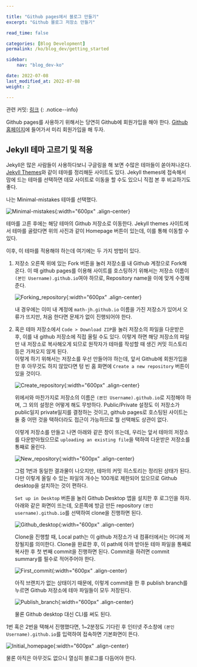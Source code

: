 ```yaml
---

title: "Github pages에서 블로그 만들기"
excerpt: "Github 블로그 저장소 만들기"

read_time: false

categories: [Blog Development]
permalink: /ko/blog_dev/getting_started

sidebar: 
    nav: "blog_dev-ko"

date: 2022-07-08
last_modified_at: 2022-07-08
weight: 2

---
```


관련 커밋: [링크](https://github.com/math-jh/math-jh.github.io/commit/cc692e26c9c2b9319f7924dc8749fe5072a482c3)
{: .notice--info}

Github pages를 사용하기 위해서는 당연히 Github에 회원가입을 해야 한다. [Github 홈페이지](https://github.com)에 들어가서 미리 회원가입을 해 두자.

## Jekyll 테마 고르기 및 적용

Jekyll은 많은 사람들이 사용하다보니 구글링을 해 보면 수많은 테마들이 쏟아져나온다. [Jekyll Themes](http://jekyllthemes.org)와 같이 테마를 정리해둔 사이트도 있다. Jekyll themes에 접속해서 맘에 드는 테마를 선택하면 데모 사이트로 이동을 할 수도 있으니 직접 본 후 비교하기도 좋다. 

나는 Minimal-mistakes 테마를 선택했다.

![Minimal-mistakes](/assets/images/Blog_development/Getting_started-1.png){:width="600px" .align-center}

테마를 고른 후에는 해당 테마의 Github 저장소로 이동한다. Jekyll themes 사이트에서 테마를 골랐다면 위의 사진과 같이 Homepage 버튼이 있는데, 이를 통해 이동할 수 있다. 

이후, 이 테마를 적용해야 하는데 여기에는 두 가지 방법이 있다.

1. 저장소 오른쪽 위에 있는 Fork 버튼을 눌러 저장소를 내 Github 계정으로 Fork해온다. 이 때 github pages를 이용해 사이트를 호스팅하기 위해서는 저장소 이름이 `(본인 Username).github.io`여야 하므로, Repository name을 이에 맞게 수정해준다. 

    ![Forking_repository](/assets/images/Blog_development/Getting_started-2.png){:width="600px" .align-center}
        
    내 경우에는 이미 내 계정에 `math-jh.github.io` 이름을 가진 저장소가 있어서 오류가 뜨지만, 처음 한다면 문제가 없이 진행되어야 한다.

2. 혹은 테마 저장소에서 `Code > Download ZIP`을 눌러 저장소의 파일을 다운받은 후, 이를 내 github 저장소에 직접 올릴 수도 있다. 이렇게 하면 해당 저장소의 파일만 내 저장소로 복사해오게 되므로 원작자가 테마를 작성할 때 생긴 커밋 히스토리등은 가져오지 않게 된다.  
    이렇게 하기 위해서는 저장소를 우선 만들어야 하는데, 앞서 Github에 회원가입을 한 후 아무것도 하지 않았다면 텅 빈 홈 화면에 `Create a new repository` 버튼이 있을 것이다. 

    ![Create_repository](/assets/images/Blog_development/Getting_started-3.png){:width="600px" .align-center}

    위에서와 마찬가지로 저장소의 이름은 `(본인 Username).github.io`로 지정해야 하며, 그 외의 설정은 어떻게 해도 무방하다. Public/Private 설정도 이 저장소가 public일지 private일지를 결정하는 것이고, github pages로 호스팅된 사이트는 둘 중 어떤 것을 택하더라도 접근이 가능하므로 뭘 선택해도 상관이 없다. 

    이렇게 저장소를 만들고 나면 아래와 같은 창이 뜨는데, 우리는 앞서 테마의 저장소를 다운받아뒀으므로 `uploading an existing file`을 택하여 다운받은 저장소를 통째로 올린다. 

    ![New_repository](/assets/images/Blog_development/Getting_started-4.png){:width="600px" .align-center}

    그럼 1번과 동일한 결과물이 나오지만, 테마의 커밋 히스토리는 정리된 상태가 된다. 다만 이렇게 올릴 수 있는 파일의 개수는 100개로 제한되어 있으므로 Github desktop을 설치하는 것이 편하다. 

    `Set up in Desktop` 버튼을 눌러 Github Desktop 앱을 설치한 후 로그인을 하자. 아래와 같은 화면이 뜨는데, 오른쪽에 방금 만든 repository `(본인 username).github.io`를 선택하여 clone을 진행하면 된다. 

    ![Github_desktop](/assets/images/Blog_development/Getting_started-5.png){:width="600px" .align-center}

    Clone을 진행할 때, Local path는 이 github 저장소가 내 컴퓨터에서는 어디에 저장될지를 의미한다. Clone을 완료한 후, 이 path에 아까 받아둔 테마 파일을 통째로 복사한 후 첫 번째 commit을 진행하면 된다. Commit을 하려면 commit summary를 필수로 적어주어야 한다.

    ![First_commit](/assets/images/Blog_development/Getting_started-6.png){:width="600px" .align-center}

    아직 브랜치가 없는 상태이기 때문에, 이렇게 commit을 한 후 publish branch를 누르면 Github 저장소에 테마 파일들이 모두 저장된다.

    ![Publish_branch](/assets/images/Blog_development/Getting_started-7.png){:width="600px" .align-center}

    물론 Github desktop 대신 CLI를 써도 된다. 

1번 혹은 2번을 택해서 진행했다면, 1\~2분정도 기다린 후 인터넷 주소창에 `(본인 Username).github.io`를 입력하여 접속하면 기본화면이 뜬다. 

![Initial_homepage](/assets/images/Blog_development/Getting_started-8.png){:width="600px" .align-center}

물론 아직은 아무것도 없으니 열심히 블로그를 다듬어야 한다. 
